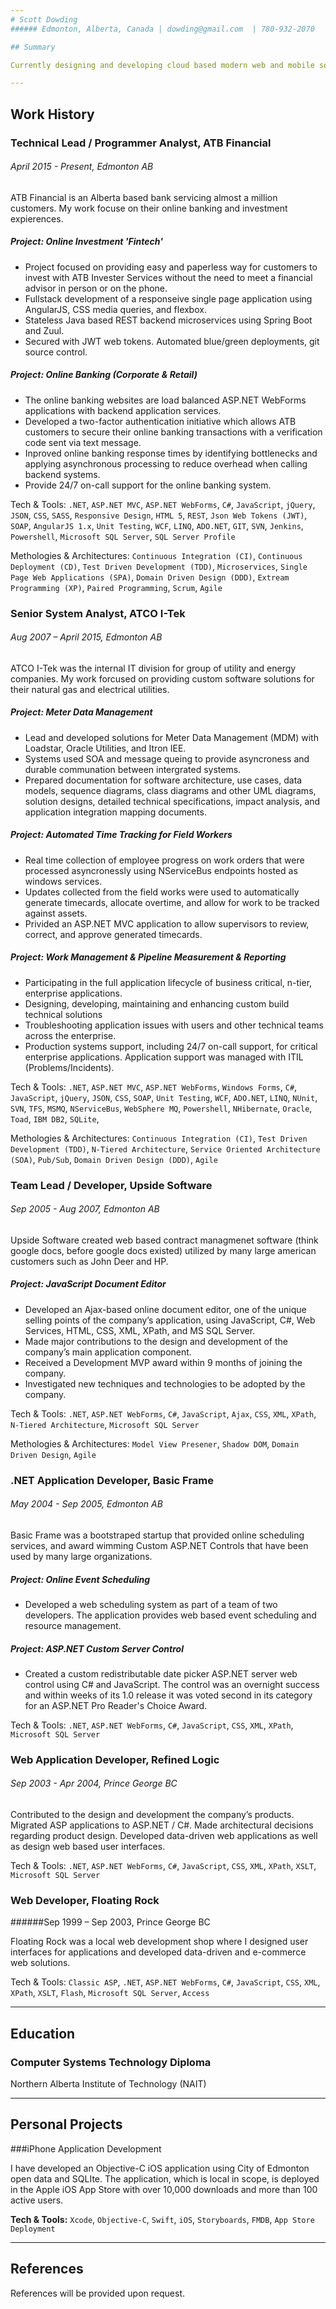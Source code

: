 ```yaml
---
# Scott Dowding 	
###### Edmonton, Alberta, Canada | dowding@gmail.com  | 780-932-2070

## Summary

Currently designing and developing cloud based modern web and mobile solutions for ATB Financial using the latest technologies and techniques such as extreme programming, AngularJS, JWT, microservices, REST, git, SASS, TDD, and automated green/blue deployments. I have over 15 years of experience in information technology delivering solutions using the Microsoft technology stack.

---
```


## Work History

### Technical Lead / Programmer Analyst, ATB Financial	
###### April 2015 - Present, Edmonton AB
ATB Financial is an Alberta based bank servicing almost a million customers. My work focuse on their online banking and investment expierences.

##### Project: Online Investment 'Fintech'
* Project focused on providing easy and paperless way for customers to invest with ATB Invester Services without the need to meet a financial advisor in person or on the phone. 
* Fullstack development of a responseive single page application using AngularJS, CSS media queries, and flexbox.
* Stateless Java based REST backend microservices using Spring Boot and Zuul.
* Secured with JWT web tokens. Automated blue/green deployments, git source control.

##### Project: Online Banking (Corporate & Retail)
* The online banking websites are load balanced ASP.NET WebForms applications with backend application services.
* Developed a two-factor authentication initiative which allows ATB customers to secure their online banking transactions with a verification code sent via text message.
* Inproved online banking response times by identifying bottlenecks and applying asynchronous processing to reduce overhead when calling backend systems.
* Provide 24/7 on-call support for the online banking system.

Tech & Tools: 
`.NET`, `ASP.NET MVC`, `ASP.NET WebForms`, `C#`, `JavaScript`, `jQuery`, `JSON`, `CSS`, `SASS`, `Responsive Design`, `HTML 5`, `REST`, `Json Web Tokens (JWT)`, `SOAP`, `AngularJS 1.x`, `Unit Testing`, `WCF`, `LINQ`, `ADO.NET`, 
`GIT`, `SVN`, `Jenkins`, `Powershell`, 
`Microsoft SQL Server`, `SQL Server Profile`

Methologies & Architectures: 
`Continuous Integration (CI)`, `Continuous Deployment (CD)`, `Test Driven Development (TDD)`, 
`Microservices`, `Single Page Web Applications (SPA)`, `Domain Driven Design (DDD)`, 
`Extream Programming (XP)`, `Paired Programming`, `Scrum`, `Agile`

### Senior System Analyst, ATCO I-Tek	
###### Aug 2007 – April 2015, Edmonton AB
ATCO I-Tek was the internal IT division for group of utility and energy companies. My work forcused on providing custom software solutions for their natural gas and electrical utilities.

##### Project: Meter Data Management
* Lead and developed solutions for Meter Data Management (MDM) with Loadstar, Oracle Utilities, and Itron IEE.
* Systems used SOA and message queing to provide asyncroness and durable communation between intergrated systems.
* Prepared documentation for software architecture, use cases, data models, sequence diagrams, class diagrams and other UML diagrams, solution designs, detailed technical specifications, impact analysis, and application integration mapping documents. 

##### Project: Automated Time Tracking for Field Workers
* Real time collection of employee progress on work orders that were processed asyncronessly using NServiceBus endpoints hosted as windows services.
* Updates collected from the field works were used to automatically generate timecards, allocate overtime, and allow for work to be tracked against assets.
* Privided an ASP.NET MVC application to allow supervisors to review, correct, and approve generated timecards.

##### Project: Work Management & Pipeline Measurement & Reporting
* Participating in the full application lifecycle of business critical, n-tier, enterprise applications.
* Designing, developing, maintaining and enhancing custom build technical solutions
* Troubleshooting application issues with users and other technical teams across the enterprise.
* Production systems support, including 24/7 on-call support, for critical enterprise applications. Application support was managed with ITIL (Problems/Incidents).

Tech & Tools: 
`.NET`, `ASP.NET MVC`, `ASP.NET WebForms`, `Windows Forms`, `C#`, `JavaScript`, `jQuery`, `JSON`, `CSS`, `SOAP`, `Unit Testing`, `WCF`, `ADO.NET`, `LINQ`, `NUnit`, 
`SVN`, `TFS`, `MSMQ`, `NServiceBus`, `WebSphere MQ`, `Powershell`, `NHibernate`, 
`Oracle`, `Toad`, `IBM DB2`, `SQLite`, 

Methologies & Architectures: 
`Continuous Integration (CI)`, `Test Driven Development (TDD)`, `N-Tiered Architecture`, 
`Service Oriented Architecture (SOA)`, `Pub/Sub`, `Domain Driven Design (DDD)`, 
`Agile`

### Team Lead / Developer, Upside Software
###### Sep 2005 - Aug 2007, Edmonton AB

Upside Software created web based contract managmenet software (think google docs, before google docs existed) utilized by many large american customers such as John Deer and HP. 

##### Project: JavaScript Document Editor
* Developed an Ajax-based online document editor, one of the unique selling points of the company’s application, using JavaScript, C#, Web Services, HTML, CSS, XML, XPath, and MS SQL Server.
* Made major contributions to the design and development of the company’s main application component.
* Received a Development MVP award within 9 months of joining the company.
* Investigated new techniques and technologies to be adopted by the company.

Tech & Tools: 
`.NET`, `ASP.NET WebForms`, `C#`, `JavaScript`, `Ajax`, `CSS`, `XML`, `XPath`, `N-Tiered Architecture`,
`Microsoft SQL Server`

Methologies & Architectures: 
`Model View Presener`,
`Shadow DOM`, `Domain Driven Design`, 
`Agile`

### .NET Application Developer, Basic Frame
###### May 2004 - Sep 2005, Edmonton AB

Basic Frame was a bootstraped startup that provided online scheduling services, and award wimming Custom ASP.NET Controls that have been used by many large organizations.

##### Project: Online Event Scheduling
* Developed a web scheduling system as part of a team of two developers. The application provides web based event scheduling and resource management.

##### Project: ASP.NET Custom Server Control
* Created a custom redistributable date picker ASP.NET server web control using C# and JavaScript. The control was an overnight success and within weeks of its 1.0 release it was voted second in its category for an ASP.NET Pro Reader's Choice Award.

Tech & Tools: 
`.NET`, `ASP.NET WebForms`, `C#`, `JavaScript`, `CSS`, `XML`, `XPath`, 
`Microsoft SQL Server`

### Web Application Developer, Refined Logic	
###### Sep 2003 - Apr 2004, Prince George BC

Contributed to the design and development the company’s products. Migrated ASP applications to ASP.NET / C#. Made architectural decisions regarding product design. Developed data-driven web applications as well as design web based user interfaces.

Tech & Tools: 
`.NET`, `ASP.NET WebForms`, `C#`, `JavaScript`, `CSS`, `XML`, `XPath`, `XSLT`, 
`Microsoft SQL Server`

### Web Developer, Floating Rock
######Sep 1999 – Sep 2003, Prince George BC
 
Floating Rock was a local web development shop where I designed user interfaces for applications and developed data-driven and e-commerce web solutions.

Tech & Tools: 
`Classic ASP`, `.NET`, `ASP.NET WebForms`, `C#`, `JavaScript`, `CSS`, `XML`, `XPath`, `XSLT`, `Flash`, 
`Microsoft SQL Server`, `Access`

---

## Education

### Computer Systems Technology Diploma

Northern Alberta Institute of Technology (NAIT) 

---

## Personal Projects

###iPhone Application Development

I have developed an Objective-C iOS application using City of Edmonton open data and SQLIte. The application, which is local in scope, is deployed in the Apple iOS App Store with over 10,000 downloads and more than 100 active users.

**Tech & Tools:** 
`Xcode`, `Objective-C`, `Swift`, `iOS`, `Storyboards`, `FMDB`, `App Store Deployment`

---

## References

References will be provided upon request.
